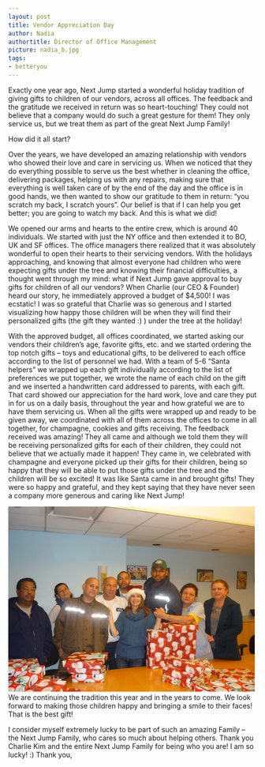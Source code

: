 ```yaml
---
layout: post
title: Vendor Appreciation Day
author: Nadia
authortitle: Director of Office Management
picture: nadia_b.jpg
tags:
- betteryou
---
```


Exactly one year ago, Next Jump started a wonderful holiday tradition of giving gifts to children of our vendors, across all offices. The feedback and the gratitude we received in return was so heart-touching! They could not believe that a company would do such a great gesture for them! They only service us, but we treat them as part of the great Next Jump Family!

How did it all start?

Over the years, we have developed an amazing relationship with vendors who showed their love and care in servicing us. When we noticed that they do everything possible to serve us the best whether in cleaning the office, delivering packages, helping us with any repairs, making sure that everything is well taken care of by the end of the day and the office is in good hands, we then wanted to show our gratitude to them in return: “you scratch my back, I scratch yours”. Our belief is that if I can help you get better; you are going to watch my back. And this is what we did!

We opened our arms and hearts to the entire crew, which is around 40 individuals. We started with just the NY office and then extended it to BO, UK and SF offices. The office managers there realized that it was absolutely wonderful to open their hearts to their servicing vendors. With the holidays approaching, and knowing that almost everyone had children who were expecting gifts under the tree and knowing their financial difficulties, a thought went through my mind: what if Next Jump gave approval to buy gifts for children of all our vendors? When Charlie (our CEO & Founder) heard our story, he immediately approved a budget of $4,500! I was ecstatic! I was so grateful that Charlie was so generous and I started visualizing how happy those children will be when they will find their personalized gifts (the gift they wanted :) ) under the tree at the holiday!

With the approved budget, all offices coordinated, we started asking our vendors their children’s age, favorite gifts, etc. and we started ordering the top notch gifts – toys and educational gifts, to be delivered to each office according to the list of personnel we had. With a team of 5-6 “Santa helpers” we wrapped up each gift individually according to the list of preferences we put together, we wrote the name of each child on the gift and we inserted a handwritten card addressed to parents, with each gift. That card showed our appreciation for the hard work, love and care they put in for us on a daily basis, throughout the year and how grateful we are to have them servicing us. When all the gifts were wrapped up and ready to be given away, we coordinated with all of them across the offices to come in all together, for champagne, cookies and gifts receiving. The feedback received was amazing! They all came and although we told them they will be receiving personalized gifts for each of their children, they could not believe that we actually made it happen! They came in, we celebrated with champagne and everyone picked up their gifts for their children, being so happy that they will be able to put those gifts under the tree and the children will be so excited! It was like Santa came in and brought gifts! They were so happy and grateful, and they kept saying that they have never seen a company more generous and caring like Next Jump!

![Vendor Appreciation Day](/images/vendor-appreciation-day-1.jpg)
We are continuing the tradition this year and in the years to come. We look forward to making those children happy and bringing a smile to their faces! That is the best gift!

I consider myself extremely lucky to be part of such an amazing Family – the Next Jump Family, who cares so much about helping others. Thank you Charlie Kim and the entire Next Jump Family for being who you are! I am so lucky! :)
Thank you,
